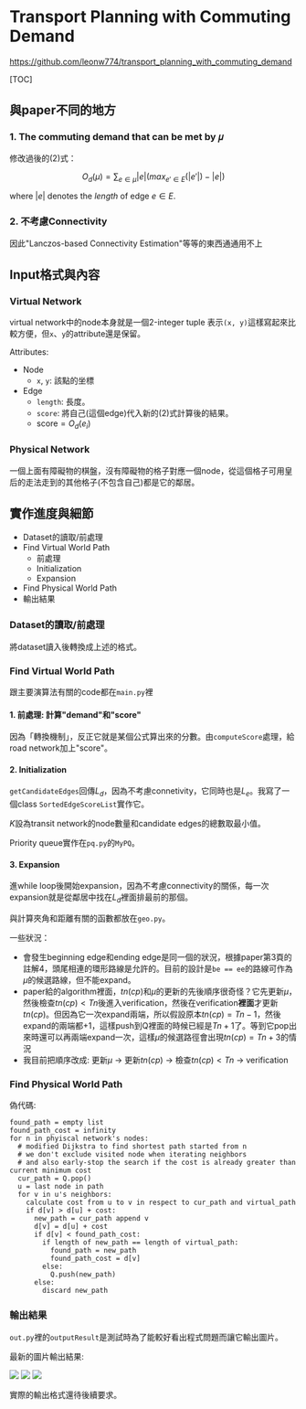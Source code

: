 # Transport Planning with Commuting Demand

https://github.com/leonw774/transport_planning_with_commuting_demand

[TOC]

## 與paper不同的地方

### 1. The commuting demand that can be met by 𝜇

修改過後的(2)式：

$$ O_d(\mu) = \sum_{e \in \mu} |e| (max_{e' \in E}(|e'|) - |e|) 
$$

where $|e|$ denotes the *length* of edge $e \in E$.

### 2. 不考慮Connectivity

因此"Lanczos-based Connectivity Estimation"等等的東西通通用不上

## Input格式與內容

### Virtual Network

virtual network中的node本身就是一個2-integer tuple 表示`(x, y)`這樣寫起來比較方便，但`x`、`y`的attribute還是保留。

Attributes:
- Node
  - `x`, `y`: 該點的坐標
- Edge
  - `length`: 長度。
  - `score`: 將自己(這個edge)代入新的(2)式計算後的結果。
  - $\text{score} = O_d(e_i)$


### Physical Network

一個上面有障礙物的棋盤，沒有障礙物的格子對應一個node，從這個格子可用皇后的走法走到的其他格子(不包含自己)都是它的鄰居。

## 實作進度與細節

- Dataset的讀取/前處理
- Find Virtual World Path
  - 前處理
  - Initialization
  - Expansion
- Find Physical World Path
- 輸出結果

### Dataset的讀取/前處理

將dataset讀入後轉換成上述的格式。

### Find Virtual World Path

跟主要演算法有關的code都在`main.py`裡

#### 1. 前處理: 計算"demand"和"score"

因為「轉換機制」，反正它就是某個公式算出來的分數。由`computeScore`處理，給road network加上"score"。

#### 2. Initialization

`getCandidateEdges`回傳$L_d$，因為不考慮connetivity，它同時也是$L_e$。我寫了一個class `SortedEdgeScoreList`實作它。

$K$設為transit network的node數量和candidate edges的總數取最小值。

Priority queue實作在`pq.py`的`MyPQ`。

#### 3. Expansion

進while loop後開始expansion，因為不考慮connectivity的關係，每一次expansion就是從鄰居中找在$L_d$裡面排最前的那個。

與計算夾角和距離有關的函數都放在`geo.py`。

一些狀況：
- 會發生beginning edge和ending edge是同一個的狀況，根據paper第3頁的註解4，頭尾相連的環形路線是允許的。目前的設計是`be == ee`的路線可作為$\mu$的候選路線，但不能expand。
- paper給的algorithm裡面，$tn(cp)$和$\mu$的更新的先後順序很奇怪？它先更新$\mu$，然後檢查$tn(cp) < Tn$後進入verification，然後在verification**裡面**才更新$tn(cp)$。但因為它一次expand兩端，所以假設原本$tn(cp) = Tn-1$，然後expand的兩端都+1，這樣push到Q裡面的時候已經是$Tn+1$了。等到它pop出來時還可以再兩端expand一次，這樣$\mu$的候選路徑會出現$tn(cp) = Tn+3$的情況
- 我目前把順序改成: 更新$\mu$ -> 更新$tn(cp)$ -> 檢查$tn(cp) < Tn$ -> verification

### Find Physical World Path

偽代碼:
```
found_path = empty list
found_path_cost = infinity
for n in phyiscal network's nodes:
  # modified Dijkstra to find shortest path started from n
  # we don't exclude visited node when iterating neighbors
  # and also early-stop the search if the cost is already greater than current minimum cost
  cur_path = Q.pop()
  u = last node in path
  for v in u's neighbors:
    calculate cost from u to v in respect to cur_path and virtual_path
    if d[v] > d[u] + cost:
      new_path = cur_path append v
      d[v] = d[u] + cost
      if d[v] < found_path_cost:
        if length of new_path == length of virtual_path:
          found_path = new_path
          found_path_cost = d[v]
        else:
          Q.push(new_path) 
      else:
        discard new_path
```

### 輸出結果

`out.py`裡的`outputResult`是測試時為了能較好看出程式問題而讓它輸出圖片。

最新的圖片輸出結果:

![](https://i.imgur.com/hyYKokP.png)
![](https://i.imgur.com/o0bGeeX.png)
![](https://i.imgur.com/vgs5il5.png)

實際的輸出格式還待後續要求。